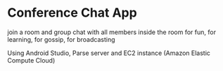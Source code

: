 # Conference Chat App
join a room and group chat with all members inside the room 
for fun, for learning, for gossip, for broadcasting 

Using Android Studio, Parse server and EC2 instance (Amazon Elastic Compute Cloud)
